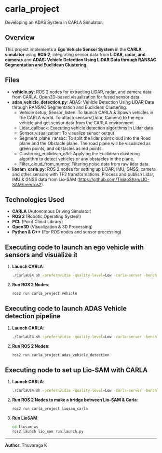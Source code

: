 # carla_project
Developing an ADAS System in CARLA Simulator.

## Overview
This project implements a **Ego Vehicle Sensor System** in the **CARLA simulator** using **ROS 2**, integrating sensor data from **LiDAR, radar, and cameras** and **ADAS: Vehicle Detection Using LiDAR Data through RANSAC Segmentation and Euclidean Clustering.**

## Files
- **vehicle.py**: ROS 2 nodes for extracting LiDAR, radar, and camera data from CARLA. Open3D-based visualization for fused sensor data.
- **adas_vehicle_detection.py**: ADAS: Vehicle Detection Using LiDAR Data through RANSAC Segmentation and Euclidean Clustering.
     - Vehicle setup, Sensor_listen:  To launch CARLA & Spawn vehicles in the CARLA world.  To attach sensors(Lidar, Camera) to the ego vehicle and get sensor data from the CARLA environment
     -   Lidar_callback: Executing vehicle detection algorithms in Lidar data
     -   Sensor_visualization: To visualize sensor output
     -   Segment_plane_ransac: To split the lidar point cloud into the Road plane and the Obstacle plane. The road plane will be visualized as green points, and obstacles as red points
     -   Clustering_euclidean_o3d: Applying the Euclidean clustering algorithm to detect vehicles or any obstacles in the plane.
     -   Filter_cloud_from_numpy: Filtering noise data from raw lidar data.
- **liosam_carla.py**: ROS 2 nodes for setting up LiDAR, IMU, GNSS, camera and other sensors with TF2 transformations. Process and publish Lidar, IMU & GNSS data from Lio-SAM (https://github.com/TixiaoShan/LIO-SAM/tree/ros2). 

## Technologies Used
- **CARLA** (Autonomous Driving Simulator)
- **ROS 2** (Robotic Operating System)
- **PCL** (Point Cloud Library)
- **Open3D** (Visualization & 3D Processing)
- **Python & C++** (For ROS nodes and sensor processing)


## Executing code to launch an ego vehicle with sensors and visualize it
1. **Launch CARLA**:
   ```bash
   ./CarlaUE4.sh -prefernvidia -quality-level=Low -carla-server -benchmark -fps=15 -windowed -ResX=800 -ResY=600
   ```
2. **Run ROS 2 Nodes**:
   ```bash
   ros2 run carla_project vehicle
   ```
## Executing code to launch ADAS Vehicle detection pipeline
1. **Launch CARLA**:
   ```bash
   ./CarlaUE4.sh -prefernvidia -quality-level=Low -carla-server -benchmark -fps=15 -windowed -ResX=800 -ResY=600
   ```
2. **Run ROS 2 Nodes**:
   ```bash
   ros2 run carla_project adas_vehicle_detection
   ```
## Executing node to set up Lio-SAM with CARLA
1. **Launch CARLA**:
   ```bash
   ./CarlaUE4.sh -prefernvidia -quality-level=Low -carla-server -benchmark -fps=15 -windowed -ResX=800 -ResY=600
   ```
2. **Run ROS 2 Nodes to make a bridge between Lio-SAM & Carla**:
   ```bash
   ros2 run carla_project liosam_carla
   ```
3. **Run LioSAM**:
   ```bash
   cd liosam_ws
   ros2 launch lio_sam run.launch.py
   ```
---
**Author**: Thuvaraga K
